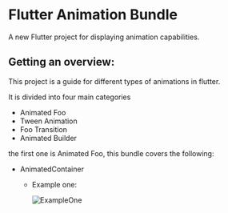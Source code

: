 # Flutter Animation Bundle

A new Flutter project for displaying animation capabilities.

## Getting an overview: 

This project is a guide for different types of animations in flutter. 

It is divided into four main categories
- Animated Foo
- Tween Animation
- Foo Transition 
- Animated Builder

the first one is Animated Foo, this bundle covers the following: 
- AnimatedContainer
    - Example one:
      
      ![ExampleOne](https://github.com/Abdallah-Mohamedo-Eid-Hassan20190330/Flutter-Animation-Bundle/assets/84926074/207b2aba-5e4a-41a5-b5ec-a1f38cffc7ab)

      
    
